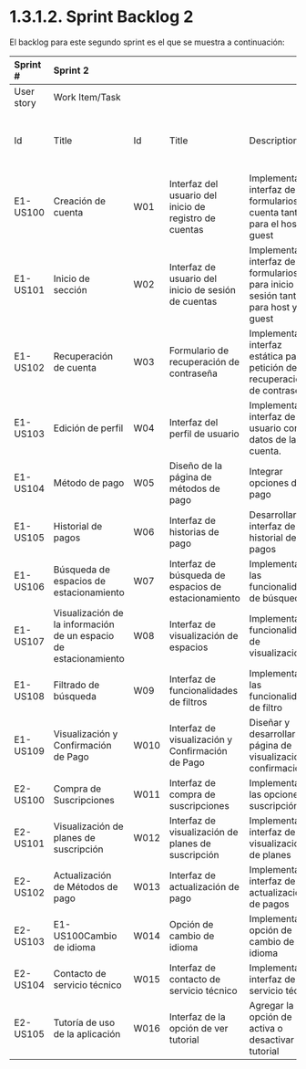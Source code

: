 # 1.3.1.2.	Sprint Backlog 2
El backlog para este segundo sprint es el que se muestra a continuación:


|Sprint #|Sprint 2|||||||
| :- | :- | :- | :- | :- | :- | :- | :- |
|User story|Work Item/Task|||||||
|Id|Title|Id|Title|Description|<p>Estimation</p><p>(Hours)</p>|Assigned To|Status(To-do InProcess ToReview Done)|
|<p></p><p>E1-US100</p>|Creación de cuenta|W01|Interfaz del usuario del inicio de registro de cuentas |Implementar interfaz de los formularios de cuenta tanto para el host y guest|3|Antonella|Done|
|E1-US101|Inicio de sección |W02|Interfaz de usuario del inicio de sesión de cuentas|Implementar interfaz de los formularios para inicio de sesión tanto para host y guest |2|Antonella|Done|
|E1-US102|Recuperación de cuenta |W03|Formulario de recuperación de contraseña |Implementar interfaz estática para la petición de recuperación de contraseña  |2|Antonella|Done|
|E1-US103|Edición de perfil|W04|Interfaz del perfil de usuario |Implementar interfaz de usuario con datos de la cuenta.|2|Orlando|Done|
|E1-US104|Método de pago |W05|Diseño de la página de métodos de pago|Integrar opciones de pago|3|<p>Orlando</p><p></p>|Done|
|E1-US105|Historial de pagos|W06|Interfaz de historias de pago|Desarrollar la interfaz de historial de pagos|3|Orlando |Done|
|E1-US106|Búsqueda de espacios de estacionamiento |W07|Interfaz de búsqueda de espacios de estacionamiento |Implementar las funcionalidades de búsqueda |3|Orlando |Done|
|E1-US107|Visualización de la información de un espacio de estacionamiento |W08|Interfaz de visualización de espacios|Implementar la funcionalidad de visualización |3|Farid|Done|
|E1-US108|Filtrado de búsqueda |W09|Interfaz de funcionalidades de filtros |Implementar las funcionalidades de filtro |3|Farid|Done|
|E1-US109|Visualización y Confirmación de Pago|W010|Interfaz de visualización y Confirmación de Pago |Diseñar y desarrollar la página de visualización y confirmación |3|Farid|Done|
|E2-US100|Compra de Suscripciones|W011|Interfaz de compra de suscripciones|Implementar las opciones de suscripción |3|Louis|Done|
|E2-US101|Visualización de planes de suscripción |W012|Interfaz de visualización de planes de suscripción |Implementar interfaz de visualización de planes|3|Louis|Done|
|E2-US102|Actualización de Métodos de pago |W013|Interfaz de actualización de pago |Implementar interfaz de actualización de pagos |3|Louis|Done|
|E2-US103|E1-US100Cambio de idioma|W014|Opción de cambio de idioma|Implementar la opción de cambio de idioma |2|Gustavo|Done|
|E2-US104|Contacto de servicio técnico |W015|Interfaz de contacto de servicio técnico|Implementar la interfaz de servicio técnico |3|Gustavo|Done|
|E2-US105|Tutoría de uso de la aplicación |W016|Interfaz de la opción de ver tutorial |Agregar la opción de activa o desactivar tutorial  |2|Gustavo|Done|


